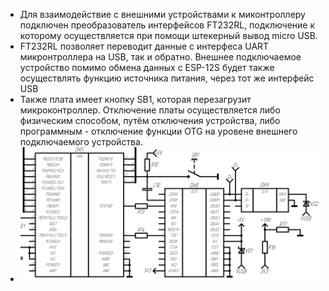 - Для взаимодействие с внешними устройствами к миконтроллеру подключен преобразователь интерфейсов FT232RL, подключение к которому осуществляется при помощи штекерный вывод micro USB.
- FT232RL позволяет переводит данные с интерфеса UART микронтроллера на USB, так и обратно. Внешнее подключаемое устройство помимо обмена данных с ESP-12S будет также осуществлять функцию источника питания, через тот же интерфейс USB
- Также плата имеет кнопку SB1, которая перезагрузит микроконтроллер. Отключение платы осуществляется либо физическим способом, путём отключения устройства, либо программным - отключение функции OTG на уровене внешнего подключаемого устройства.
- ![image.png](../assets/image_1715514424193_0.png)